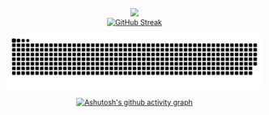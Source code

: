 <div align="center"> <img height="137px" src="https://github-readme-stats.vercel.app/api?username=binisalegend&hide_title=true&hide_border=true&show_icons=trueline_height=21&text_color=000&icon_color=000&bg_color=0,ea6161,ffc64d,fffc4d,52fa5a&theme=graywhite" /> </div>

<div align="center"> <a href="https://git.io/streak-stats"><img src="https://streak-stats.demolab.com?user=binisalegend&theme=radical&hide_border=true&border_radius=20&locale=zh_Hans&date_format=M%20j%5B%2C%20Y%5D&mode=weekly&card_width=500" alt="GitHub Streak" /></a>

![亮色](https://raw.githubusercontent.com/binisalegend/binisalegend/output/github-contribution-grid-snake.svg)

[![Ashutosh's github activity graph](https://github-readme-activity-graph.vercel.app/graph?username=binisalegend)](https://github.com/ashutosh00710/github-readme-activity-graph)
